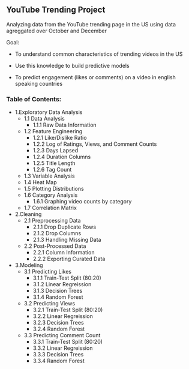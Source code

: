 ## YouTube Trending Project
Analyzing data from the YouTube trending page in the US using data agreggated over October and December

Goal: 
* To understand common characteristics of trending videos in the US

* Use this knowledge to build predictive models

* To predict engagement (likes or comments) on a video in english speaking countries

### Table of Contents:
* 1.Exploratory Data Analysis
    * 1.1 Data Analysis
        * 1.1.1 Raw Data Information
    * 1.2 Feature Engineering
        * 1.2.1 Like/Dislike Ratio
        * 1.2.2 Log of Ratings, Views, and Comment Counts
        * 1.2.3 Days Lapsed
        * 1.2.4 Duration Columns
        * 1.2.5 Title Length
        * 1.2.6 Tag Count
    * 1.3 Variable Analysis
    * 1.4 Heat Map
    * 1.5 Plotting Distributions
    * 1.6 Category Analysis
        * 1.6.1 Graphing video counts by category
    * 1.7 Correlation Matrix
* 2.Cleaning
    * 2.1 Preprocessing Data
        * 2.1.1 Drop Duplicate Rows
        * 2.1.2 Drop Columns
        * 2.1.3 Handling Missing Data
    * 2.2 Post-Processed Data
        * 2.2.1 Column Information
        * 2.2.2 Exporting Curated Data
* 3.Modeling
    * 3.1 Predicting Likes
        * 3.1.1 Train-Test Split (80:20)
        * 3.1.2 Linear Regreission
        * 3.1.3 Decision Trees
        * 3.1.4 Random Forest
    * 3.2 Predicting Views
        * 3.2.1 Train-Test Split (80:20)
        * 3.2.2 Linear Regreission
        * 3.2.3 Decision Trees
        * 3.2.4 Random Forest
    * 3.3 Predicting Comment Count
        * 3.3.1 Train-Test Split (80:20)
        * 3.3.2 Linear Regreission
        * 3.3.3 Decision Trees
        * 3.3.4 Random Forest